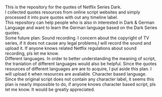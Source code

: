 This is the repository for the quotes of Netflix Series Dark.  
I collected quotes resources from online script websites and simply processed it into pure quotes with out any timeline label.  
This repository can help people who is also in interested in Dark & German Language and want to learn the German language based on the Dark Series quotes.  
Some future plan:
Sound recording. I concern about the copyright of TV series, if it does not cause any legal problems,I will record the sound and upload it. If anyone knows related Netflix regulations about sound recording, pls let me know.  
Different languages. In order to better understanding the meaning of script, the tranlation of different languages would also be helpful. Since the quotes resources of different languages are are to acquire, I put aside this plan. I will upload it when resources are avaliable. 
Character based language. Since the original script does not contain any character label, it seems this plan is nearly impossible to do, if anyone knows character based script, pls let me know. It would be greatly appreciated.
